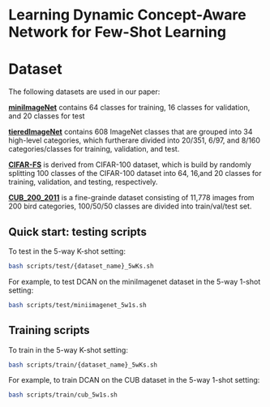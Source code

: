 # Learning Dynamic Concept-Aware Network for Few-Shot Learning
# Dataset

The following datasets are used in our paper:

 [**miniImageNet**](https://drive.google.com/file/d/12V7qi-AjrYi6OoJdYcN_k502BM_jcP8D/view?usp=sharing) contains 64 classes
for training, 16 classes for validation, and 20 classes for test
 
 [**tieredImageNet**](https://drive.google.com/open?id=1nVGCTd9ttULRXFezh4xILQ9lUkg0WZCG) contains 608 ImageNet classes
that are grouped into 34 high-level categories, which furtherare divided into 20/351, 6/97, and 8/160 categories/classes
for training, validation, and test.
 
 [**CIFAR-FS**](https://drive.google.com/file/d/1GjGMI0q3bgcpcB_CjI40fX54WgLPuTpS/view?usp=sharing) is derived from CIFAR-100 dataset, which is build by randomly
splitting 100 classes of the CIFAR-100 dataset into 64, 16,and 20 classes for training, validation, and testing, respectively.
 
 [**CUB_200_2011**](https://drive.google.com/file/d/1hbzc_P1FuxMkcabkgn9ZKinBwW683j45/view)  is a fine-grainde dataset
consisting of 11,778 images from 200 bird categories, 100/50/50 classes are divided into train/val/test set.

##  Quick start: testing scripts
To test in the 5-way K-shot setting:
```bash
bash scripts/test/{dataset_name}_5wKs.sh
```
For example, to test DCAN on the miniImagenet dataset in the 5-way 1-shot setting:
```bash
bash scripts/test/miniimagenet_5w1s.sh
```

##  Training scripts
To train in the 5-way K-shot setting:
```bash
bash scripts/train/{dataset_name}_5wKs.sh
```
For example, to train DCAN on the CUB dataset in the 5-way 1-shot setting:
```bash
bash scripts/train/cub_5w1s.sh
```
